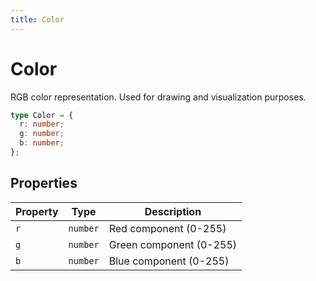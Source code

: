 ```yaml
---
title: Color
---
```


# Color

RGB color representation. Used for drawing and visualization purposes.

```typescript
type Color = {
  r: number;
  g: number;
  b: number;
};
```

## Properties

| Property | Type     | Description             |
| -------- | -------- | ----------------------- |
| `r`      | `number` | Red component (0-255)   |
| `g`      | `number` | Green component (0-255) |
| `b`      | `number` | Blue component (0-255)  |
